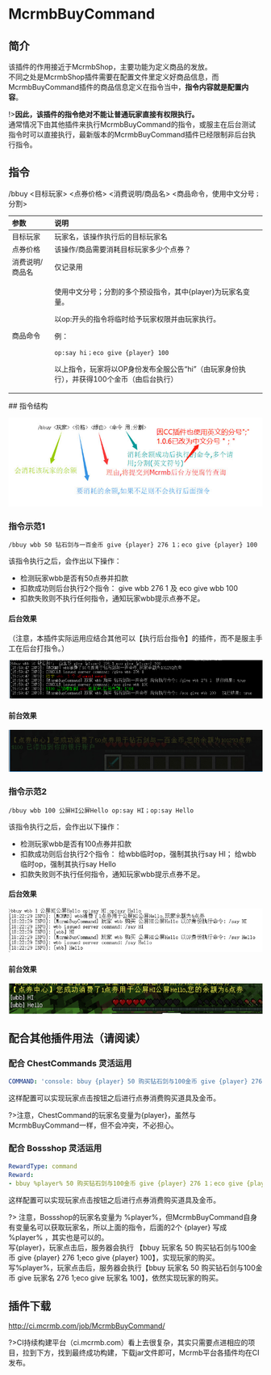 # McrmbBuyCommand

## 简介

该插件的作用接近于McrmbShop，主要功能为定义商品的发放。  
不同之处是McrmbShop插件需要在配置文件里定义好商品信息，而McrmbBuyCommand插件的商品信息定义在指令当中，**指令内容就是配置内容**。

!>**因此，该插件的指令绝对不能让普通玩家直接有权限执行。**  
通常情况下由其他插件来执行McrmbBuyCommand的指令，或服主在后台测试指令时可以直接执行，最新版本的McrmbBuyCommand插件已经限制非后台执行指令。

## 指令

/bbuy &lt;目标玩家&gt; &lt;点券价格&gt; &lt;消费说明/商品名&gt; &lt;商品命令，使用中文分号`；`分割&gt;

<table>
  <thead>
    <tr>
      <th style="text-align:left">&#x53C2;&#x6570;</th>
      <th style="text-align:left">&#x8BF4;&#x660E;</th>
    </tr>
  </thead>
  <tbody>
    <tr>
      <td style="text-align:left">&#x76EE;&#x6807;&#x73A9;&#x5BB6;</td>
      <td style="text-align:left">&#x73A9;&#x5BB6;&#x540D;&#xFF0C;&#x8BE5;&#x64CD;&#x4F5C;&#x6267;&#x884C;&#x540E;&#x7684;&#x76EE;&#x6807;&#x73A9;&#x5BB6;&#x540D;</td>
    </tr>
    <tr>
      <td style="text-align:left">&#x70B9;&#x5238;&#x4EF7;&#x683C;</td>
      <td style="text-align:left">&#x8BE5;&#x64CD;&#x4F5C;/&#x5546;&#x54C1;&#x9700;&#x8981;&#x6D88;&#x8017;&#x76EE;&#x6807;&#x73A9;&#x5BB6;&#x591A;&#x5C11;&#x4E2A;&#x70B9;&#x5238;&#xFF1F;</td>
    </tr>
    <tr>
      <td style="text-align:left">&#x6D88;&#x8D39;&#x8BF4;&#x660E;/&#x5546;&#x54C1;&#x540D;</td>
      <td style="text-align:left">&#x4EC5;&#x8BB0;&#x5F55;&#x7528;</td>
    </tr>
    <tr>
      <td style="text-align:left">&#x5546;&#x54C1;&#x547D;&#x4EE4;</td>
      <td style="text-align:left">
        <p>&#x4F7F;&#x7528;&#x4E2D;&#x6587;&#x5206;&#x53F7;&#xFF1B;&#x5206;&#x5272;&#x7684;&#x591A;&#x4E2A;&#x9884;&#x8BBE;&#x6307;&#x4EE4;&#xFF0C;&#x5176;&#x4E2D;{player}&#x4E3A;&#x73A9;&#x5BB6;&#x540D;&#x53D8;&#x91CF;&#x3002;</p>
        <p>&#x4EE5;op:&#x5F00;&#x5934;&#x7684;&#x6307;&#x4EE4;&#x5C06;&#x4E34;&#x65F6;&#x7ED9;&#x4E88;&#x73A9;&#x5BB6;&#x6743;&#x9650;&#x5E76;&#x7531;&#x73A9;&#x5BB6;&#x6267;&#x884C;&#x3002;</p>
        <p></p>
        <p>&#x4F8B;&#xFF1A;</p>
        <p><code>op:say hi&#xFF1B;eco give {player} 100</code>
        </p>
        <p>&#x4EE5;&#x4E0A;&#x6307;&#x4EE4;&#xFF0C;&#x73A9;&#x5BB6;&#x5C06;&#x4EE5;OP&#x8EAB;&#x4EFD;&#x53D1;&#x5E03;&#x5168;&#x670D;&#x516C;&#x544A;&#x201C;hi&#x201D;&#xFF08;&#x7531;&#x73A9;&#x5BB6;&#x8EAB;&#x4EFD;&#x6267;&#x884C;&#xFF09;&#xFF0C;&#x5E76;&#x83B7;&#x5F97;100&#x4E2A;&#x91D1;&#x5E01;&#xFF08;&#x7531;&#x540E;&#x53F0;&#x6267;&#x884C;&#xFF09;</p>
      </td>
    </tr>
  </tbody>
</table>## 指令结构

![](../.gitbook/assets/image%20%2811%29.png)

###  指令示范1

`/bbuy wbb 50 钻石剑与一百金币 give {player} 276 1；eco give {player} 100` 

该指令执行之后，会作出以下操作：

* 检测玩家wbb是否有50点券并扣款 
* 扣款成功则后台执行2个指令： give wbb 276 1 及 eco give wbb 100 
* 扣款失败则不执行任何指令，通知玩家wbb提示点券不足。 

####  后台效果

（注意，本插件实际运用应结合其他可以【执行后台指令】的插件，而不是服主手工在后台打指令。）

![](../.gitbook/assets/69605896gy1fsz1o1axnbj20qm0423yk.jpg)

#### 前台效果

![](../.gitbook/assets/69605896gy1fsz1mg3gknj20i80310t1.jpg)



### 指令示范2

`/bbuy wbb 100 公屏HI公屏Hello op:say HI；op:say Hello` 

该指令执行之后，会作出以下操作：

* 检测玩家wbb是否有100点券并扣款
* 扣款成功则后台执行2个指令： 给wbb临时op，强制其执行say HI； 给wbb临时op，强制其执行say Hello 
* 扣款失败则不执行任何指令，通知玩家wbb提示点券不足。

#### 后台效果

![](../.gitbook/assets/image%20%283%29.png)

#### 前台效果

![](../.gitbook/assets/image.png)





## 配合其他插件用法（请阅读）

### 配合 ChestCommands 灵活运用

```yaml
COMMAND: 'console: bbuy {player} 50 购买钻石剑与100金币 give {player} 276 1；eco give {player} 100'
```

这样配置可以实现玩家点击按钮之后进行点券消费购买道具及金币。

?>注意，ChestCommand的玩家名变量为{player}，虽然与McrmbBuyCommand一样，但不会冲突，不必担心。
### 配合 Bossshop 灵活运用

```yaml
RewardType: command
Reward:
- bbuy %player% 50 购买钻石剑与100金币 give {player} 276 1；eco give {player} 100
```

这样配置可以实现玩家点击按钮之后进行点券消费购买道具及金币。

?> 注意，Bossshop的玩家名变量为 %player%，但McrmbBuyCommand自身有变量名可以获取玩家名，所以上面的指令，后面的2个 {player} 写成 %player% ，其实也是可以的。  
写{player}，玩家点击后，服务器会执行 【bbuy 玩家名 50 购买钻石剑与100金币 give {player} 276 1;eco give {player} 100】，实现玩家的购买。  
写%player%，玩家点击后，服务器会执行【bbuy 玩家名 50 购买钻石剑与100金币 give 玩家名 276 1;eco give 玩家名 100】，依然实现玩家的购买。  

## 插件下载

http://ci.mcrmb.com/job/McrmbBuyCommand/

?>CI持续构建平台（ci.mcrmb.com）看上去很复杂，其实只需要点进相应的项目，拉到下方，找到最终成功构建，下载jar文件即可，Mcrmb平台各插件均在CI发布。
